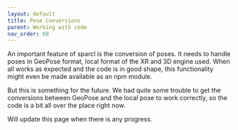 ```yaml
---
layout: default
title: Pose Conversions
parent: Working with code
nav_order: 60
---
```


An important feature of sparcl is the conversion of poses. It needs to handle poses in GeoPose format, local format of the XR and 3D engine used. When all works as expected and the code is in good shape, this functionality might even be made available as an npm module.

But this is something for the future. We had quite some trouble to get the conversions between GeoPose and the local pose to work correctly, so the code is a bit all over the place right now. 

Will update this page when there is any progress.
